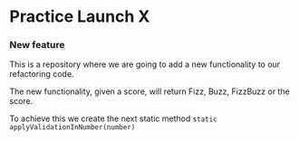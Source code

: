 # Practice Launch X

### New feature

This is a repository where we are going to add a new functionality to our refactoring code.

The new functionality, given a score, will return Fizz, Buzz, FizzBuzz or the score.

To achieve this we create the next static method `static applyValidationInNumber(number)`